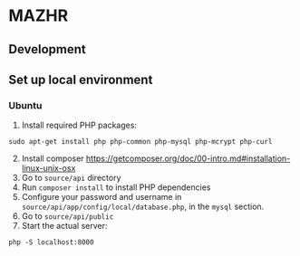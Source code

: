 # MAZHR

## Development

## Set up local environment

### Ubuntu

1. Install required PHP packages:

  ```
  sudo apt-get install php php-common php-mysql php-mcrypt php-curl
  ```

2. Install composer https://getcomposer.org/doc/00-intro.md#installation-linux-unix-osx
4. Go to `source/api` directory
3. Run `composer install` to install PHP dependencies
4. Configure your password and username in `source/api/app/config/local/database.php`, in the `mysql` section.
5. Go to `source/api/public`
6. Start the actual server:

  ```
  php -S localhost:8000
  ```

